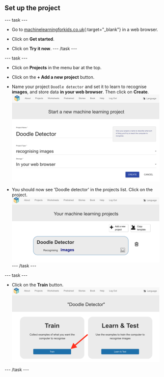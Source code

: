 ## Set up the project

--- task ---
+ Go to [machinelearningforkids.co.uk](https://machinelearningforkids.co.uk/){:target="_blank"} in a web browser. 

+ Click on **Get started**.

+ Click on **Try it now**.
--- /task ---

--- task ---
+ Click on **Projects** in the menu bar at the top.

+ Click on the **+ Add a new project** button.

+ Name your project `Doodle detector` and set it to learn to recognise **images**, and store data **in your web browser**. Then click on **Create**.
![Creating a project](images/create-project.png)

+ You should now see 'Doodle detector' in the projects list. Click on the project.
![Project list with doodle detector listed](images/projects-list.png)
--- /task ---

--- task ---
+ Click on the **Train** button.
![Project main menu with arrow pointing to Train button](images/project-train.png)

--- /task ---




